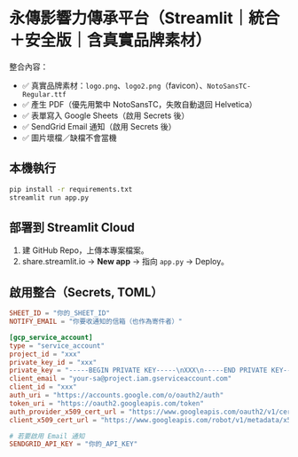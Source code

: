 # 永傳影響力傳承平台（Streamlit｜統合＋安全版｜含真實品牌素材）

整合內容：
- ✅ 真實品牌素材：`logo.png`、`logo2.png`（favicon）、`NotoSansTC-Regular.ttf`
- ✅ 產生 PDF（優先用繁中 NotoSansTC，失敗自動退回 Helvetica）
- ✅ 表單寫入 Google Sheets（啟用 Secrets 後）
- ✅ SendGrid Email 通知（啟用 Secrets 後）
- ✅ 圖片壞檔／缺檔不會當機

## 本機執行
```bash
pip install -r requirements.txt
streamlit run app.py
```

## 部署到 Streamlit Cloud
1. 建 GitHub Repo，上傳本專案檔案。
2. share.streamlit.io → **New app** → 指向 `app.py` → Deploy。

## 啟用整合（Secrets, TOML）
```toml
SHEET_ID = "你的_SHEET_ID"
NOTIFY_EMAIL = "你要收通知的信箱（也作為寄件者）"

[gcp_service_account]
type = "service_account"
project_id = "xxx"
private_key_id = "xxx"
private_key = "-----BEGIN PRIVATE KEY-----\nXXX\n-----END PRIVATE KEY-----\n"
client_email = "your-sa@project.iam.gserviceaccount.com"
client_id = "xxx"
auth_uri = "https://accounts.google.com/o/oauth2/auth"
token_uri = "https://oauth2.googleapis.com/token"
auth_provider_x509_cert_url = "https://www.googleapis.com/oauth2/v1/certs"
client_x509_cert_url = "https://www.googleapis.com/robot/v1/metadata/x509/your-sa%40project.iam.gserviceaccount.com"

# 若要啟用 Email 通知
SENDGRID_API_KEY = "你的_API_KEY"
```
